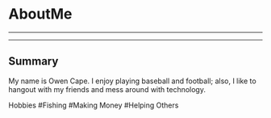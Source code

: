 # AboutMe
---
---
## Summary
My name is Owen Cape. I enjoy playing baseball and football; also, I like to hangout with my friends and mess around with technology.

Hobbies
#Fishing
#Making Money
#Helping Others

